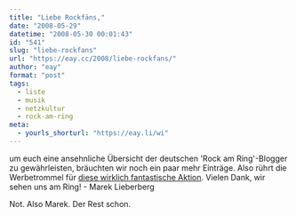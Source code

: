 ```yaml
---
title: "Liebe Rockfäns,"
date: "2008-05-29"
datetime: "2008-05-30 00:01:43"
id: "541"
slug: "liebe-rockfans"
url: "https://eay.cc/2008/liebe-rockfans/"
author: "eay"
format: "post"
tags:
  - liste
  - musik
  - netzkultur
  - rock-am-ring
meta:
  - yourls_shorturl: "https://eay.li/wi"
---
```


um euch eine ansehnliche Übersicht der deutschen 'Rock am Ring'-Blogger zu gewährleisten, bräuchten wir noch ein paar mehr Einträge. Also rührt die Werbetrommel für [diese wirklich fantastische Aktion](//eay.cc/2008/rock-am-ring-blogger-gesucht/). Vielen Dank, wir sehen uns am Ring! - Marek Lieberberg

Not. Also Marek. Der Rest schon.

